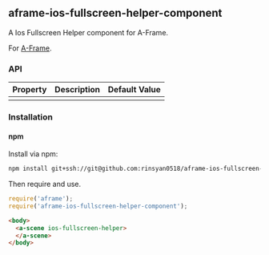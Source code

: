 ## aframe-ios-fullscreen-helper-component

A Ios Fullscreen Helper component for A-Frame.

For [A-Frame](https://aframe.io).

### API

| Property | Description | Default Value |
| -------- | ----------- | ------------- |
|          |             |               |

### Installation

#### npm

Install via npm:

```bash
npm install git+ssh://git@github.com:rinsyan0518/aframe-ios-fullscreen-helper-component.git
```

Then require and use.

```js
require('aframe');
require('aframe-ios-fullscreen-helper-component');
```

```html
<body>
  <a-scene ios-fullscreen-helper>
  </a-scene>
</body>
```
